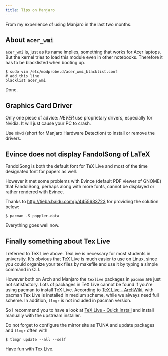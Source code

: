 ```yaml
---
title: Tips on Manjaro
---
```


From my experience of using Manjaro in the last two months.

## About `acer_wmi`

`acer_wmi` is, just as its name implies, something that works for Acer laptops. But the kernel tries to load this module even in other notebooks. Therefore it has to be blacklisted when booting up.

```shell
$ sudo vim /etc/modprobe.d/acer_wmi_blacklist.conf
# add this line
blacklist acer_wmi
```

Done.

## Graphics Card Driver

Only one piece of advice: *NEVER* use proprietary drivers, especially for Nvidia. It will just cause your PC to crash.

Use `mhwd` (short for Manjaro Hardware Detection) to install or remove the drivers.

## Evince does not display FandolSong of LaTeX

FandolSong is both the default font for TeX Live and most of the time designated font for papers as well.

However it met some problems with Evince (default PDF viewer of GNOME) that FandolSong, perhaps along with more fonts, cannot be displayed or rather rendered with Evince.

Thanks to http://tieba.baidu.com/p/4455633723 for providing the solution below:

```shell
$ pacman -S poppler-data
```

Everything goes well now.

## Finally something about Tex Live

I referred to TeX Live above. TexLive is necessary for most students in university. It's obvious that TeX Live is much easier to use on Linux, since you could organize your tex files by makefile and use it by typing a simple command in CLI.

However both on Arch and Manjaro the `texlive` packages in `pacman` are just not satisfactory. Lots of packages in TeX Live cannot be found if you're using pacman to install TeX Live. According to [TeX Live - ArchWiki](https://wiki.archlinux.org/index.php/TeX_Live), with pacman Tex Live is installed in medium scheme, while we always need full scheme. In addition, `tlmgr` is not included in pacman version.

So I recommend you to have a look at [TeX Live - Quick install](https://www.tug.org/texlive/quickinstall.html) and install manually with the upstream installer.

Do not forget to configure the mirror site as TUNA and update packages and `tlmgr` often with

```shell
$ tlmgr update --all --self
```

Have fun with Tex Live.
